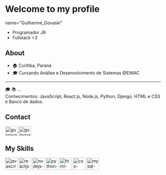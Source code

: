# Welcome to my profile 
name="Guilherme_Govaski"

* Programador JR
* Fullstack <3

## About
* :house: Curitiba, Paraná
* :mortar_board: Cursando Análise e Desenvolvimento de Sistemas @ENIAC
---
:mortar_board: :books: ... <br>
Conhecimentos: JavaScript, React.js, Node.js, Python, Django, HTML e CSS e Banco de dados.

## Contact
<a href="https://www.linkedin.com/in/guilherme-govaski/" target="_blank">
  <img align="center" alt="guigovaski-linkedin" width="40" height="30" src="https://cdn.jsdelivr.net/gh/devicons/devicon/icons/linkedin/linkedin-original.svg" style="max-width:100%;">
</a>
<a href="mailto:guilhermegovaski@hotmail.com" target="_blank">
  <img align="center" alt="guigovaski-email" width="40" height="30" src="https://cdn.icon-icons.com/icons2/1826/PNG/512/4202011emailgmaillogomailsocialsocialmedia-115677_115624.png" style="max-width:100%;">
</a>

## My Skills
<img src="https://cdn.jsdelivr.net/gh/devicons/devicon/icons/javascript/javascript-original.svg" alt="javascript-logo" width="40" height="40" style="max-width:100%;"></img>
<img src="https://cdn.jsdelivr.net/gh/devicons/devicon/icons/react/react-original.svg" alt="reactjs-logo" width="40" height="40" style="max-width:100%"></img>
<img src="https://cdn.jsdelivr.net/gh/devicons/devicon/icons/nodejs/nodejs-original.svg" alt="nodejs-logo" width="40" height="40" style="max-width:100%;"></img>
<img src="https://cdn.jsdelivr.net/gh/devicons/devicon/icons/python/python-original.svg" alt="python-logo" width="40" height="40" style="max-width:100%;"></img>
<img src="https://cdn.jsdelivr.net/gh/devicons/devicon/icons/html5/html5-original-wordmark.svg" alt="html-logo" width="40" height="40" style="max-width:100%;"></img>
 <img src="https://cdn.jsdelivr.net/gh/devicons/devicon/icons/css3/css3-original-wordmark.svg" alt="css-logo" width="40" height="40" style="max-width:100%;"></img>
<img src="https://cdn.jsdelivr.net/gh/devicons/devicon/icons/mysql/mysql-original-wordmark.svg" alt="mysql-logo" width="40" height="40" style="max-width:100%;"></img>
